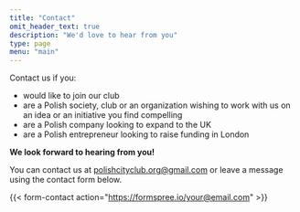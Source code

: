 ```yaml
---
title: "Contact"
omit_header_text: true
description: "We'd love to hear from you"
type: page
menu: "main"
---
```


Contact us if you:

- would like to join our club
- are a Polish society, club or an organization wishing to work with us on an idea or an initiative you find compelling
- are a Polish company looking to expand to the UK
- are a Polish entrepreneur looking to raise funding in London

**We look forward to hearing from you!**

You can contact us at polishcityclub.org@gmail.com or leave a message using the contact form below.

{{< form-contact action="https://formspree.io/your@email.com" >}}